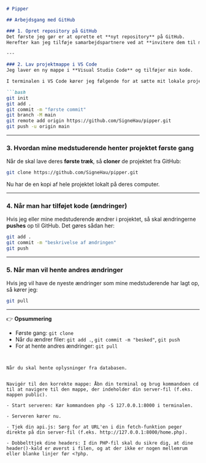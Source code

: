

````markdown
# Pipper

## Arbejdsgang med GitHub

### 1. Opret repository på GitHub
Det første jeg gør er at oprette et **nyt repository** på GitHub.  
Herefter kan jeg tilføje samarbejdspartnere ved at **invitere dem til mit repository** under *Settings → Collaborators*.  

---

### 2. Lav projektmappe i VS Code
Jeg laver en ny mappe i **Visual Studio Code** og tilføjer min kode.  

I terminalen i VS Code kører jeg følgende for at sætte mit lokale projekt op og sende det til GitHub første gang:

```bash
git init
git add .
git commit -m "første commit"
git branch -M main
git remote add origin https://github.com/SigneHau/pipper.git
git push -u origin main
````

---

### 3. Hvordan mine medstuderende henter projektet første gang

Når de skal lave deres **første træk**, så **cloner** de projektet fra GitHub:

```bash
git clone https://github.com/SigneHau/pipper.git
```

Nu har de en kopi af hele projektet lokalt på deres computer.

---

### 4. Når man har tilføjet kode (ændringer)

Hvis jeg eller mine medstuderende ændrer i projektet, så skal ændringerne **pushes** op til GitHub.
Det gøres sådan her:

```bash
git add .
git commit -m "beskrivelse af ændringen"
git push
```

---

### 5. Når man vil hente andres ændringer

Hvis jeg vil have de nyeste ændringer som mine medstuderende har lagt op, så kører jeg:

```bash
git pull
```

---

👉 **Opsummering**

* Første gang: `git clone`
* Når du ændrer filer: `git add .`, `git commit -m "besked"`, `git push`
* For at hente andres ændringer: `git pull`

```


Når du skal hente oplysninger fra databasen.
 

Navigér til den korrekte mappe: Åbn din terminal og brug kommandoen cd til at navigere til den mappe, der indeholder din server-fil (f.eks. mappen public). 

- Start serveren: Kør kommandoen php -S 127.0.0.1:8000 i terminalen. 

- Serveren kører nu. 

- Tjek din api.js: Sørg for at URL'en i din fetch-funktion peger direkte på din server-fil (f.eks. http://127.0.0.1:8000/home.php). 

- Dobbelttjek dine headers: I din PHP-fil skal du sikre dig, at dine header()-kald er øverst i filen, og at der ikke er nogen mellemrum eller blanke linjer før <?php. 

 